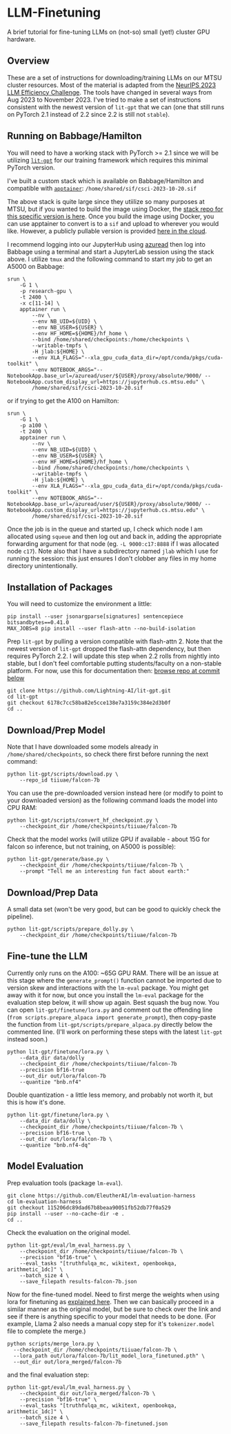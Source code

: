 # LLM-Finetuning
A brief tutorial for fine-tuning LLMs on (not-so) small (yet!) cluster GPU hardware.

## Overview

These are a set of instructions for downloading/training LLMs on our MTSU cluster resources. Most of the material is adapted from the [NeurIPS 2023 LLM Efficiency Challenge](https://github.com/ayulockin/neurips-llm-efficiency-challenge). The tools have changed in several ways from Aug 2023 to November 2023. I've tried to make a set of instructions consistent with the newest version of `lit-gpt` that we can (one that still runs on PyTorch 2.1 instead of 2.2 since 2.2 is still not `stable`). 

## Running on Babbage/Hamilton

You will need to have a working stack with PyTorch >= 2.1 since we will be utilizing [`lit-gpt`](https://github.com/Lightning-AI/lit-gpt) for our training framework which requires this minimal PyTorch version.

I've built a custom stack which is available on Babbage/Hamilton and compatible with [`apptainer`](https://apptainer.org/):
`/home/shared/sif/csci-2023-10-20.sif`

The above stack is quite large since they utiilize so many purposes at MTSU, but if you wanted to build the image using Docker, the [stack repo for this specific version is here](https://github.com/Phillips-Lab-MTSU/CSCI-MTSU-JupyterHub/tree/24a76ca55d4c289359c2a84cf6eaf8b0140e21cf). Once you build the image using Docker, you can use apptainer to convert is to a `sif` and upload to wherever you would like. However, a publicly pullable version is provided [here in the cloud](https://data.phillips-lab.org/sif/csci-2023-10-20.sif).

I recommend logging into our JupyterHub using [azuread](https://jupyterhub.cs.mtsu.edu/azuread/) then log into Babbage using a terminal and start a JupyterLab session using the stack above. I utilize `tmux` and the following command to start my job to get an A5000 on Babbage:
```
srun \
    -G 1 \
    -p research-gpu \
    -t 2400 \
    -x c[11-14] \
    apptainer run \
        --nv \
        --env NB_UID=${UID} \
        --env NB_USER=${USER} \
        --env HF_HOME=${HOME}/hf_home \
        --bind /home/shared/checkpoints:/home/checkpoints \
        --writable-tmpfs \
        -H jlab:${HOME} \
        --env XLA_FLAGS="--xla_gpu_cuda_data_dir=/opt/conda/pkgs/cuda-toolkit" \
        --env NOTEBOOK_ARGS="--NotebookApp.base_url=/azuread/user/${USER}/proxy/absolute/9000/ --NotebookApp.custom_display_url=https://jupyterhub.cs.mtsu.edu" \
        /home/shared/sif/csci-2023-10-20.sif
```
or if trying to get the A100 on Hamilton:
```
srun \
    -G 1 \
    -p a100 \
    -t 2400 \
    apptainer run \
        --nv \
        --env NB_UID=${UID} \
        --env NB_USER=${USER} \
        --env HF_HOME=${HOME}/hf_home \
        --bind /home/shared/checkpoints:/home/checkpoints \
        --writable-tmpfs \
        -H jlab:${HOME} \
        --env XLA_FLAGS="--xla_gpu_cuda_data_dir=/opt/conda/pkgs/cuda-toolkit" \
        --env NOTEBOOK_ARGS="--NotebookApp.base_url=/azuread/user/${USER}/proxy/absolute/9000/ --NotebookApp.custom_display_url=https://jupyterhub.cs.mtsu.edu" \
        /home/shared/sif/csci-2023-10-20.sif
```

Once the job is in the queue and started up, I check which  node I am allocated using `squeue` and then log out and back in, adding the appropriate forwarding argument for that node (eg. `-L 9000:c17:8888` if I was allocated node `c17`). Note also that I have a subdirectory named `jlab` which I use for running the session: this just ensures I don't clobber any files in my home directory unintentionally.

## Installation of Packages

You will need to customize the environment a little:
```
pip install --user jsonargparse[signatures] sentencepiece bitsandbytes==0.41.0
MAX_JOBS=8 pip install --user flash-attn --no-build-isolation
```
Prep `lit-gpt` by pulling a version compatible with flash-attn 2. Note that the newest version of `lit-gpt` dropped the flash-attn dependency, but then requires PyTorch 2.2. I will update this step when 2.2 rolls from nightly into stable, but I don't feel comfortable putting students/faculty on a non-stable platform. For now, use this for documentation then: [browse repo at commit below](https://github.com/Lightning-AI/lit-gpt/tree/6178c7cc58ba82e5cce138e7a3159c384e2d3b0f)
```
git clone https://github.com/Lightning-AI/lit-gpt.git
cd lit-gpt
git checkout 6178c7cc58ba82e5cce138e7a3159c384e2d3b0f
cd ..
```

## Download/Prep Model

Note that I have downloaded some models already in `/home/shared/checkpoints`, so check there first before running the next command:
```
python lit-gpt/scripts/download.py \
    --repo_id tiiuae/falcon-7b
```
You can use the pre-downloaded version instead here (or modify to point to your downloaded version) as the following command loads the model into CPU RAM:
```
python lit-gpt/scripts/convert_hf_checkpoint.py \
    --checkpoint_dir /home/checkpoints/tiiuae/falcon-7b
```
Check that the model works (will utilize GPU if available - about 15G for falcon so inference, but not training, on A5000 is possible):
```
python lit-gpt/generate/base.py \
    --checkpoint_dir /home/checkpoints/tiiuae/falcon-7b \
    --prompt "Tell me an interesting fun fact about earth:"
```

## Download/Prep Data
A small data set (won't be very good, but can be good to quickly check the pipeline).
```
python lit-gpt/scripts/prepare_dolly.py \
    --checkpoint_dir /home/checkpoints/tiiuae/falcon-7b
```

## Fine-tune the LLM
Currently only runs on the A100: ~65G GPU RAM. There will be an issue at this stage where the `generate_prompt()` function cannot be imported due to version skew and interactions with the `lm-eval` package. You might get away with it for now, but once you install the `lm-eval` package for the evaluation step below, it will show up again. Best squash the bug now. You can open `lit-gpt/finetune/lora.py` and comment out the offending line (`from scripts.prepare_alpaca import generate_prompt`), then copy-paste the function from `lit-gpt/scripts/prepare_alpaca.py` directly below the commented line. (I'll work on performing these steps with the latest `lit-gpt` instead soon.)

```
python lit-gpt/finetune/lora.py \
    --data_dir data/dolly
    --checkpoint_dir /home/checkpoints/tiiuae/falcon-7b
    --precision bf16-true
    --out_dir out/lora/falcon-7b
    --quantize "bnb.nf4"
```
Double quantization - a little less memory, and probably not worth it, but this is how it's done.
```
python lit-gpt/finetune/lora.py \
    --data_dir data/dolly \
    --checkpoint_dir /home/checkpoints/tiiuae/falcon-7b \
    --precision bf16-true \
    --out_dir out/lora/falcon-7b \
    --quantize "bnb.nf4-dq"
```

## Model Evaluation
Prep evaluation tools (package `lm-eval`).
```
git clone https://github.com/EleutherAI/lm-evaluation-harness
cd lm-evaluation-harness
git checkout 115206dc89dad67b8beaa90051fb52db77f0a529
pip install --user --no-cache-dir -e .
cd ..
```

Check the evaluation on the original model.

```
python lit-gpt/eval/lm_eval_harness.py \
    --checkpoint_dir /home/checkpoints/tiiuae/falcon-7b \
    --precision "bf16-true" \
    --eval_tasks "[truthfulqa_mc, wikitext, openbookqa, arithmetic_1dc]" \
    --batch_size 4 \
    --save_filepath results-falcon-7b.json
```

Now for the fine-tuned model. Need to first merge the weights when using lora for finetuning as [explained here](https://github.com/Lightning-AI/lit-gpt/blob/6178c7cc58ba82e5cce138e7a3159c384e2d3b0f/tutorials/finetune_lora.md). Then we can basically proceed in a similar manner as the original model, but be sure to check over the link and see if there is anything specific to your model that needs to be done. (For example, Llama 2 also needs a manual copy step for it's `tokenizer.model` file to complete the merge.)
```
python scripts/merge_lora.py \
  --checkpoint_dir /home/checkpoints/tiiuae/falcon-7b \
  --lora_path out/lora/falcon-7b/lit_model_lora_finetuned.pth" \
  --out_dir out/lora_merged/falcon-7b
```
and the final evaluation step:
```
python lit-gpt/eval/lm_eval_harness.py \
    --checkpoint_dir out/lora_merged/falcon-7b \
    --precision "bf16-true" \
    --eval_tasks "[truthfulqa_mc, wikitext, openbookqa, arithmetic_1dc]" \
    --batch_size 4 \
    --save_filepath results-falcon-7b-finetuned.json
```
